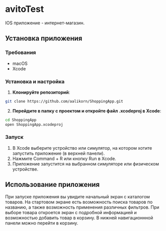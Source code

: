 # avitoTest

IOS приложение - интернет-магазин.

## Установка приложения

### Требования
- macOS
- Xcode

### Установка и настройка

1. **Клонируйте репозиторий**:
```bash
git clone https://github.com/aalikorn/ShoppingApp.git
```
2. **Перейдите в папку с проектом и откройте файл .xcodeproj в Xcode**:
```bash
cd ShoppingApp
open ShoppingApp.xcodeproj
```
### Запуск

1. В Xcode выберите устройство или симулятор, на котором хотите запустить приложение (в верхней панели).
2. Нажмите Command + R или кнопку Run в Xcode.
3. Приложение запустится на выбранном симуляторе или физическом устройстве.


## Использование приложения

При запуске приложения вы увидите начальный экран с каталогом товаров. На стартовом экране есть возможность поиска товаров по названию, а также возможность применения различных фильтров.
При выборе товара откроется экран с подробной информацией и возможностью добавить товар в корзину.
В нижней навигационнной панели можно перейти в корзину.



